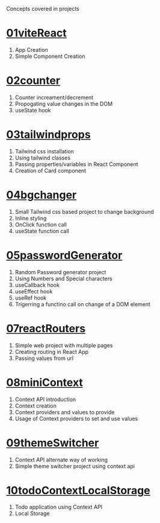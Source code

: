 Concepts covered in projects

# [01viteReact](./01vitereact/)
1. App Creation
2. Simple Component Creation

# [02counter](./02counter/)
1. Counter increament/decrement
2. Propogating value changes in the DOM
3. useState hook

# [03tailwindprops](./03tailwindprops/)
1. Tailwind css installation
2. Using tailwind classes
3. Passing properties/variables in React Component
4. Creation of Card component

# [04bgchanger](./04bgchanger/)
1. Small Tailwind css based project to change background
2. Inline styling
3. OnClick function call
4. useState function call

# [05passwordGenerator](./05passwordGenerator/)
1. Random Password generator project
2. Using Numbers and Special characters
3. useCallback hook
4. useEffect hook
5. useRef hook
6. Trigerring a functino call on change of a DOM element

# [07reactRouters](./07reactRouters/)
1. Simple web project with multiple pages
2. Creating routing in React App
3. Passing values from url

# [08miniContext](./08miniContext/)
1. Context API introduction
2. Context creation
3. Context providers and values to provide
4. Usage of Context providers to set and use values

# [09themeSwitcher](./09themeswitcher/)
1. Context API alternate way of working
2. Simple theme switcher project using context api

# [10todoContextLocalStorage](./10todoContextLocalStorage/)
1. Todo application using Context API
2. Local Storage
